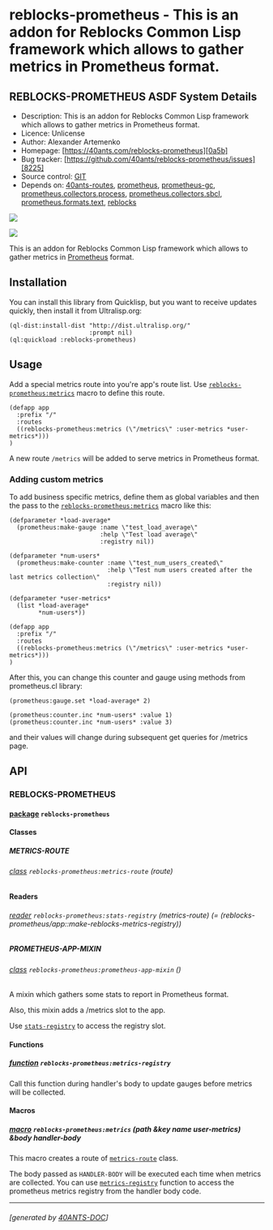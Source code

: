 <a id="x-28REBLOCKS-PROMETHEUS-DOCS-2FINDEX-3A-40README-2040ANTS-DOC-2FLOCATIVES-3ASECTION-29"></a>

# reblocks-prometheus - This is an addon for Reblocks Common Lisp framework which allows to gather metrics in Prometheus format.

<a id="reblocks-prometheus-asdf-system-details"></a>

## REBLOCKS-PROMETHEUS ASDF System Details

* Description: This is an addon for Reblocks Common Lisp framework which allows to gather metrics in Prometheus format.
* Licence: Unlicense
* Author: Alexander Artemenko
* Homepage: [https://40ants.com/reblocks-prometheus][0a5b]
* Bug tracker: [https://github.com/40ants/reblocks-prometheus/issues][8225]
* Source control: [GIT][d447]
* Depends on: [40ants-routes][25b9], [prometheus][14fa], [prometheus-gc][8b12], [prometheus.collectors.process][563a], [prometheus.collectors.sbcl][a01b], [prometheus.formats.text][b66b], [reblocks][184b]

[![](https://github-actions.40ants.com/40ants/reblocks-prometheus/matrix.svg?only=ci.run-tests)][1638]

![](http://quickdocs.org/badge/reblocks-prometheus.svg)

This is an addon for Reblocks Common Lisp framework which allows to gather
metrics in [Prometheus][df56] format.

<a id="x-28REBLOCKS-PROMETHEUS-DOCS-2FINDEX-3A-3A-40INSTALLATION-2040ANTS-DOC-2FLOCATIVES-3ASECTION-29"></a>

## Installation

You can install this library from Quicklisp, but you want to receive updates quickly, then install it from Ultralisp.org:

```
(ql-dist:install-dist "http://dist.ultralisp.org/"
                      :prompt nil)
(ql:quickload :reblocks-prometheus)
```
<a id="x-28REBLOCKS-PROMETHEUS-DOCS-2FINDEX-3A-3A-40USAGE-2040ANTS-DOC-2FLOCATIVES-3ASECTION-29"></a>

## Usage

Add a special metrics route into you're app's route list. Use [`reblocks-prometheus:metrics`][7ea2] macro to define this route.

```
(defapp app
  :prefix "/"
  :routes
  ((reblocks-prometheus:metrics (\"/metrics\" :user-metrics *user-metrics*)))
)
```
A new route `/metrics` will be added to serve metrics in Prometheus format.

<a id="adding-custom-metrics"></a>

### Adding custom metrics

To add business specific metrics, define them as global variables
and then the pass to the [`reblocks-prometheus:metrics`][7ea2] macro like this:

```
(defparameter *load-average*
  (prometheus:make-gauge :name \"test_load_average\"
                         :help \"Test load average\"
                         :registry nil))

(defparameter *num-users*
  (prometheus:make-counter :name \"test_num_users_created\"
                           :help \"Test num users created after the last metrics collection\"
                           :registry nil))

(defparameter *user-metrics*
  (list *load-average*
        *num-users*))

(defapp app
  :prefix "/"
  :routes
  ((reblocks-prometheus:metrics (\"/metrics\" :user-metrics *user-metrics*)))
)
```
After this, you can change this counter and gauge using methods from prometheus.cl library:

```
(prometheus:gauge.set *load-average* 2)

(prometheus:counter.inc *num-users* :value 1)
(prometheus:counter.inc *num-users* :value 3)
```
and their values will change during subsequent get queries for /metrics page.

<a id="x-28REBLOCKS-PROMETHEUS-DOCS-2FINDEX-3A-3A-40API-2040ANTS-DOC-2FLOCATIVES-3ASECTION-29"></a>

## API

<a id="x-28REBLOCKS-PROMETHEUS-DOCS-2FINDEX-3A-3A-40REBLOCKS-PROMETHEUS-3FPACKAGE-2040ANTS-DOC-2FLOCATIVES-3ASECTION-29"></a>

### REBLOCKS-PROMETHEUS

<a id="x-28-23A-28-2819-29-20BASE-CHAR-20-2E-20-22REBLOCKS-PROMETHEUS-22-29-20PACKAGE-29"></a>

#### [package](482f) `reblocks-prometheus`

<a id="x-28REBLOCKS-PROMETHEUS-DOCS-2FINDEX-3A-3A-7C-40REBLOCKS-PROMETHEUS-3FClasses-SECTION-7C-2040ANTS-DOC-2FLOCATIVES-3ASECTION-29"></a>

#### Classes

<a id="x-28REBLOCKS-PROMETHEUS-DOCS-2FINDEX-3A-3A-40REBLOCKS-PROMETHEUS-24METRICS-ROUTE-3FCLASS-2040ANTS-DOC-2FLOCATIVES-3ASECTION-29"></a>

##### METRICS-ROUTE

<a id="x-28REBLOCKS-PROMETHEUS-3AMETRICS-ROUTE-20CLASS-29"></a>

###### [class](8f47) `reblocks-prometheus:metrics-route` (route)

**Readers**

<a id="x-28REBLOCKS-PROMETHEUS-3ASTATS-REGISTRY-20-2840ANTS-DOC-2FLOCATIVES-3AREADER-20REBLOCKS-PROMETHEUS-3AMETRICS-ROUTE-29-29"></a>

###### [reader](0156) `reblocks-prometheus:stats-registry` (metrics-route) (= (reblocks-prometheus/app::make-reblocks-metrics-registry))

<a id="x-28REBLOCKS-PROMETHEUS-DOCS-2FINDEX-3A-3A-40REBLOCKS-PROMETHEUS-24PROMETHEUS-APP-MIXIN-3FCLASS-2040ANTS-DOC-2FLOCATIVES-3ASECTION-29"></a>

##### PROMETHEUS-APP-MIXIN

<a id="x-28REBLOCKS-PROMETHEUS-3APROMETHEUS-APP-MIXIN-20CLASS-29"></a>

###### [class](6f7f) `reblocks-prometheus:prometheus-app-mixin` ()

A mixin which gathers some stats to report in Prometheus format.

Also, this mixin adds a /metrics slot to the app.

Use [`stats-registry`][b2a2] to access the registry slot.

<a id="x-28REBLOCKS-PROMETHEUS-DOCS-2FINDEX-3A-3A-7C-40REBLOCKS-PROMETHEUS-3FFunctions-SECTION-7C-2040ANTS-DOC-2FLOCATIVES-3ASECTION-29"></a>

#### Functions

<a id="x-28REBLOCKS-PROMETHEUS-3AMETRICS-REGISTRY-20FUNCTION-29"></a>

##### [function](3240) `reblocks-prometheus:metrics-registry`

Call this function during handler's body to update gauges before metrics will be collected.

<a id="x-28REBLOCKS-PROMETHEUS-DOCS-2FINDEX-3A-3A-7C-40REBLOCKS-PROMETHEUS-3FMacros-SECTION-7C-2040ANTS-DOC-2FLOCATIVES-3ASECTION-29"></a>

#### Macros

<a id="x-28REBLOCKS-PROMETHEUS-3AMETRICS-20-2840ANTS-DOC-2FLOCATIVES-3AMACRO-29-29"></a>

##### [macro](a770) `reblocks-prometheus:metrics` (path &key name user-metrics) &body handler-body

This macro creates a route of [`metrics-route`][863c] class.

The body passed as `HANDLER-BODY` will be executed each time when metrics are collected.
You can use [`metrics-registry`][e21f] function to access the prometheus metrics registry
from the handler body code.


[7ea2]: #x-28REBLOCKS-PROMETHEUS-3AMETRICS-20-2840ANTS-DOC-2FLOCATIVES-3AMACRO-29-29
[e21f]: #x-28REBLOCKS-PROMETHEUS-3AMETRICS-REGISTRY-20FUNCTION-29
[863c]: #x-28REBLOCKS-PROMETHEUS-3AMETRICS-ROUTE-20CLASS-29
[b2a2]: #x-28REBLOCKS-PROMETHEUS-3ASTATS-REGISTRY-20-2840ANTS-DOC-2FLOCATIVES-3AREADER-20REBLOCKS-PROMETHEUS-3AMETRICS-ROUTE-29-29
[0a5b]: https://40ants.com/reblocks-prometheus
[d447]: https://github.com/40ants/reblocks-prometheus
[1638]: https://github.com/40ants/reblocks-prometheus/actions
[6f7f]: https://github.com/40ants/reblocks-prometheus/blob/fe1b4387940bb4648f5854e61ce329334288e8a8/src/app.lisp#L38
[8f47]: https://github.com/40ants/reblocks-prometheus/blob/fe1b4387940bb4648f5854e61ce329334288e8a8/src/app.lisp#L78
[0156]: https://github.com/40ants/reblocks-prometheus/blob/fe1b4387940bb4648f5854e61ce329334288e8a8/src/app.lisp#L79
[3240]: https://github.com/40ants/reblocks-prometheus/blob/fe1b4387940bb4648f5854e61ce329334288e8a8/src/app.lisp#L87
[a770]: https://github.com/40ants/reblocks-prometheus/blob/fe1b4387940bb4648f5854e61ce329334288e8a8/src/app.lisp#L94
[482f]: https://github.com/40ants/reblocks-prometheus/blob/fe1b4387940bb4648f5854e61ce329334288e8a8/src/core.lisp#L1
[8225]: https://github.com/40ants/reblocks-prometheus/issues
[df56]: https://prometheus.io/
[25b9]: https://quickdocs.org/40ants-routes
[14fa]: https://quickdocs.org/prometheus
[8b12]: https://quickdocs.org/prometheus-gc
[563a]: https://quickdocs.org/prometheus.collectors.process
[a01b]: https://quickdocs.org/prometheus.collectors.sbcl
[b66b]: https://quickdocs.org/prometheus.formats.text
[184b]: https://quickdocs.org/reblocks

* * *
###### [generated by [40ANTS-DOC](https://40ants.com/doc/)]
